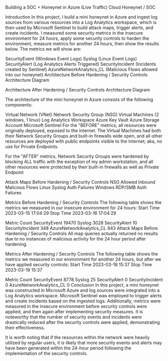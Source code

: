 Building a SOC + Honeynet in Azure (Live Traffic)
Cloud Honeynet / SOC

Introduction
In this project, I build a mini honeynet in Azure and ingest log sources from various resources into a Log Analytics workspace, which is then used by Microsoft Sentinel to build attack maps, trigger alerts, and create incidents. I measured some security metrics in the insecure environment for 24 hours, apply some security controls to harden the environment, measure metrics for another 24 hours, then show the results below. The metrics we will show are:

SecurityEvent (Windows Event Logs)
Syslog (Linux Event Logs)
SecurityAlert (Log Analytics Alerts Triggered)
SecurityIncident (Incidents created by Sentinel)
AzureNetworkAnalytics_CL (Malicious Flows allowed into our honeynet)
Architecture Before Hardening / Security Controls
Architecture Diagram

Architecture After Hardening / Security Controls
Architecture Diagram

The architecture of the mini honeynet in Azure consists of the following components:

Virtual Network (VNet)
Network Security Group (NSG)
Virtual Machines (2 windows, 1 linux)
Log Analytics Workspace
Azure Key Vault
Azure Storage Account
Microsoft Sentinel
For the "BEFORE" metrics, all resources were originally deployed, exposed to the internet. The Virtual Machines had both their Network Security Groups and built-in firewalls wide open, and all other resources are deployed with public endpoints visible to the Internet; aka, no use for Private Endpoints.

For the "AFTER" metrics, Network Security Groups were hardened by blocking ALL traffic with the exception of my admin workstation, and all other resources were protected by their built-in firewalls as well as Private Endpoint

Attack Maps Before Hardening / Security Controls
NSG Allowed Inbound Malicious Flows
Linux Syslog Auth Failures
Windows RDP/SMB Auth Failures

Metrics Before Hardening / Security Controls
The following table shows the metrics we measured in our insecure environment for 24 hours: Start Time 2023-03-15 17:04:29 Stop Time 2023-03-16 17:04:29

Metric	Count
SecurityEvent	19470
Syslog	3028
SecurityAlert	10
SecurityIncident	348
AzureNetworkAnalytics_CL	843
Attack Maps Before Hardening / Security Controls
All map queries actually returned no results due to no instances of malicious activity for the 24 hour period after hardening.

Metrics After Hardening / Security Controls
The following table shows the metrics we measured in our environment for another 24 hours, but after we have applied security controls: Start Time 2023-03-18 15:37 Stop Time 2023-03-19 15:37

Metric	Count
SecurityEvent	8778
Syslog	25
SecurityAlert	0
SecurityIncident	0
AzureNetworkAnalytics_CL	0
Conclusion
In this project, a mini honeynet was constructed in Microsoft Azure and log sources were integrated into a Log Analytics workspace. Microsoft Sentinel was employed to trigger alerts and create incidents based on the ingested logs. Additionally, metrics were measured in the insecure environment before security controls were applied, and then again after implementing security measures. It is noteworthy that the number of security events and incidents were drastically reduced after the security controls were applied, demonstrating their effectiveness.

It is worth noting that if the resources within the network were heavily utilized by regular users, it is likely that more security events and alerts may have been generated within the 24-hour period following the implementation of the security controls.
